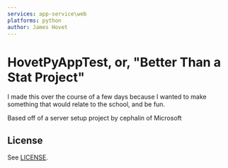 ```yaml
---
services: app-service\web
platforms: python
author: James Hovet
---
```


# HovetPyAppTest, or, "Better Than a Stat Project"

I made this over the course of a few days because I wanted to make something that would relate to the school, and be fun.



Based off of a server setup project by cephalin of Microsoft

## License

See [LICENSE](LICENSE).